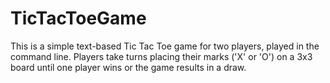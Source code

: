# TicTacToeGame
This is a simple text-based Tic Tac Toe game for two players, played in the command line. Players take turns placing their marks ('X' or 'O') on a 3x3 board until one player wins or the game results in a draw.
